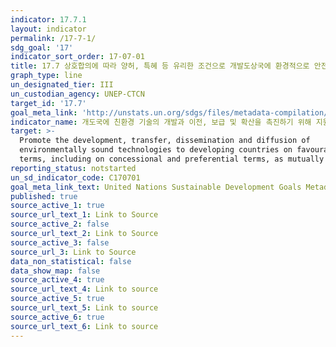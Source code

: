 ```yaml
---
indicator: 17.7.1
layout: indicator
permalink: /17-7-1/
sdg_goal: '17'
indicator_sort_order: 17-07-01
title: 17.7 상호합의에 따라 양허, 특혜 등 유리한 조건으로 개발도상국에 환경적으로 안전한 기술의 개발, 이전, 전파 및 확산을 증진 
graph_type: line
un_designated_tier: III
un_custodian_agency: UNEP-CTCN
target_id: '17.7'
goal_meta_link: 'http://unstats.un.org/sdgs/files/metadata-compilation/Metadata-Goal-17.pdf'
indicator_name: 개도국에 친환경 기술의 개발과 이전, 보급 및 확산을 촉진하기 위해 지원하는 총 승인 금액
target: >-
  Promote the development, transfer, dissemination and diffusion of
  environmentally sound technologies to developing countries on favourable
  terms, including on concessional and preferential terms, as mutually agreed
reporting_status: notstarted
un_sd_indicator_code: C170701
goal_meta_link_text: United Nations Sustainable Development Goals Metadata (pdf 468kB)
published: true
source_active_1: true
source_url_text_1: Link to Source
source_active_2: false
source_url_text_2: Link to Source
source_active_3: false
source_url_3: Link to Source
data_non_statistical: false
data_show_map: false
source_active_4: true
source_url_text_4: Link to source
source_active_5: true
source_url_text_5: Link to source
source_active_6: true
source_url_text_6: Link to source
---
```


